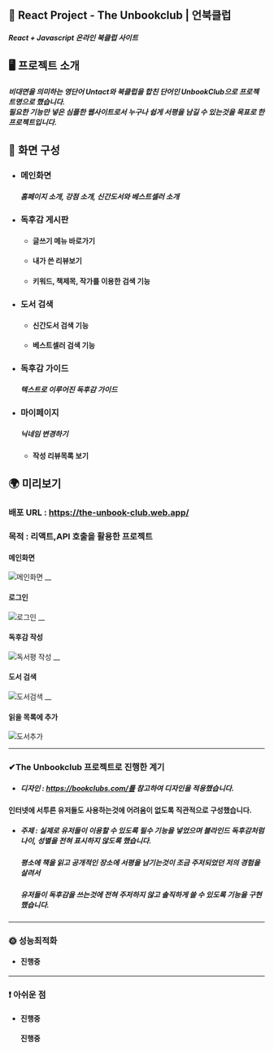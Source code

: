 ##  📍 React Project - The Unbookclub | 언북클럽

##### React + Javascript  온라인 북클럽 사이트

## 🖥 프로젝트 소개

##### 비대면을 의미하는 영단어 Untact와 북클럽을 합친 단어인 UnbookClub으로 프로젝트명으로 했습니다. </br> 필요한 기능만 넣은 심플한 웹사이트로서 누구나 쉽게 서평을 남길 수 있는것을 목표로 한 프로젝트입니다.


##  📄 화면 구성

- ### 메인화면 </br>

    ##### 홈페이지 소개, 강점 소개, 신간도서와 베스트셀러 소개
    
- ### 독후감 게시판</br>
    - #### 글쓰기 메뉴 바로가기
    - #### 내가 쓴 리뷰보기
    - #### 키워드, 책제목, 작가를 이용한 검색 기능
    
- ### 도서 검색</br>
    - #### 신간도서 검색 기능
    - #### 베스트셀러 검색 기능
    
- ### 독후감 가이드</br>
    ##### 텍스트로 이루어진 독후감 가이드
    
- ### 마이페이지</br>
    ##### 닉네임 변경하기
   - #### 작성 리뷰목록 보기
    
## 🌍 미리보기

### 배포 URL : https://the-unbook-club.web.app/
 ###  목적 : 리액트,API 호출을 활용한 프로젝트
 
#### 메인화면
![메인화면](https://user-images.githubusercontent.com/102779433/231512655-5d531fa7-e3bb-445a-800c-6e9a03cedcc3.gif)
__
#### 로그인
![로그인](https://user-images.githubusercontent.com/102779433/231512888-525fc6ba-6261-4855-bd01-1c43920fdd9f.gif)
__
#### 독후감 작성
![독서평 작성](https://user-images.githubusercontent.com/102779433/231513187-0acc500f-2562-40f0-8ca2-1412eb4ae12e.gif)
__
#### 도서 검색
![도서검색](https://user-images.githubusercontent.com/102779433/231513174-6d625f78-75ce-4022-9a17-7c7da5928f2d.gif)
__
#### 읽을 목록에 추가
![도서추가](https://user-images.githubusercontent.com/102779433/231513142-a2ec1c51-c89f-4673-af59-d0a4b1499cc3.gif)



___

### ✔The Unbookclub 프로젝트로 진행한 계기
- ##### 디자인 : https://bookclubs.com/를 참고하여 디자인을 적용했습니다.
#### 인터넷에 서투른 유저들도 사용하는것에 어려움이 없도록 직관적으로 구성했습니다.

- ##### 주제 : 실제로 유저들이 이용할 수 있도록 필수 기능을 넣었으며 블라인드 독후감처럼 나이, 성별을 전혀 표시하지 않도록 했습니다.
    ##### 평소에 책을 읽고 공개적인 장소에 서평을 남기는것이 조금 주저되었던 저의 경험을 살려서
    ##### 유저들이 독후감을 쓰는것에 전혀 주저하지 않고 솔직하게 쓸 수 있도록 기능을 구현했습니다.

___

### 🌞 성능최적화
-  #### 진행중

___
### ❗ 아쉬운 점
- #### 진행중
    #### 진행중
